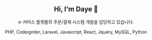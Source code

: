 <div align="center"> 

## Hi, I'm Daye 👋

e-커머스 플랫폼의 주문/결제 시스템 개발을 담당하고 있습니다.

PHP, Codeigniter, Laravel, Javascript, React, Jquery, MySQL, Python

</div>
<!--
**daye9005kim/daye9005kim** is a ✨ _special_ ✨ repository because its `README.md` (this file) appears on your GitHub profile.
![header](https://capsule-render.vercel.app/api?type=transparent&text=백엔드개발자)

Here are some ideas to get you started:

- 🔭 I’m currently working on ...
- 🌱 I’m currently learning ...
- 👯 I’m looking to collaborate on ...
- 🤔 I’m looking for help with ...
- 💬 Ask me about ...
- 📫 How to reach me: ...
- 😄 Pronouns: ...
- ⚡ Fun fact: ...
-->
